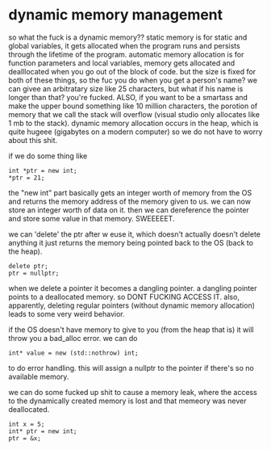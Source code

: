 # dynamic memory management
so what the fuck is a dynamic memory?? static memory is for static and global variables, it gets allocated when the program runs and persists through the lifetime of the program. automatic memory allocation is for function parameters and local variables, memory gets allocated and dealllocated when you go out of the block of code. but the size is fixed for both of these things, so the fuc you do when you get a person's name? we can givee an arbitratary size like 25 characters, but what if his name is longer than that? you're fucked. ALSO, if you want to be a smartass and make the upper bound something like 10 million characters, the porotion of memory that we call the stack will overflow (visual studio only allocates like 1 mb to the stack). dynamic memory allocation occurs in the heap, which is quite hugeee (gigabytes on a modern computer) so we do not have to worry about this shit. 

if we do some thing like

```
int *ptr = new int; 
*ptr = 21;
```
the "new int" part basically gets an integer worth of memory from the OS and returns the memory address of the memory given to us. we can now store an integer worth of data on it. then we can dereference the pointer and store some value in that memory. SWEEEEET.

we can 'delete' the ptr after w euse it, which doesn't actually doesn't delete anything it just returns the memory being pointed back to the OS (back to the heap).

```
delete ptr;
ptr = nullptr;
```

when we delete a pointer it becomes a dangling pointer. a dangling pointer points to a deallocated memory. so DONT FUCKING ACCESS IT. also, apparently, deleting regular pointers (without dynamic memory allocation) leads to some very weird behavior. 

if the OS doesn't have memory to give to you (from the heap that is) it will throw you a bad_alloc error. we can do

```
int* value = new (std::nothrow) int;
```

to do error handling. this will assign a nullptr to the pointer if there's so no available memory.  

we can do some fucked up shit to cause a memory leak, where the access to the dynamically created memory is lost and that memeory was never deallocated. 

```
int x = 5;
int* ptr = new int;
ptr = &x;
```


